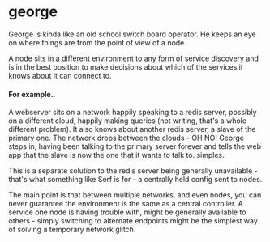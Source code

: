 george
======

George is kinda like an old school switch board operator. He keeps an eye on where things are from the point of view of a node.

A node sits in a different environment to any form of service discovery and is in the best position to make decisions about which of the services it knows about it can connect to. 

#### For example..
A webserver sits on a network happily speaking to a redis server, possibly on a different cloud, happily making queries (not writing, that's a whole different problem).  It also knows about another redis server, a slave of the primary one. The network drops between the clouds - OH NO! George steps in, having been talking to the primary server forever and tells the web app that the slave is now the one that it wants to talk to. simples.

This is a separate solution to the redis server being generally unavailable - that's what something like Serf is for - a centrally held config sent to nodes.

The main point is that between multiple networks, and even nodes, you can never guarantee the environment is the same as a central controller. A service one node is having trouble with, might be generally available to others - simply switching to alternate endpoints might be the simplest way of solving a temporary network glitch.

